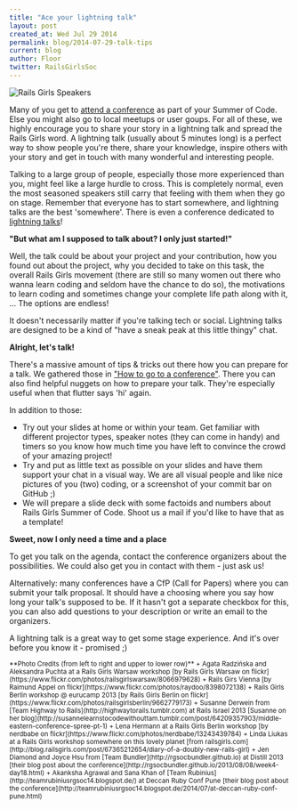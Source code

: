 ```yaml
---
title: "Ace your lightning talk"
layout: post
created_at: Wed Jul 29 2014
permalink: blog/2014-07-29-talk-tips
current: blog
author: Floor
twitter: RailsGirlsSoc
---
```


![Rails Girls Speakers](https://cloud.githubusercontent.com/assets/2246045/3734227/5ddee38e-1713-11e4-8f67-a32bbbbad6cb.png)           

Many of you get to [attend a conference](http://railsgirlssummerofcode.org/blog/2014-07-24-conferences/) as part of your Summer of Code. Else you might also go to local meetups or user goups. For all of these, we highly encourage you to share your story in a lightning talk and spread the Rails Girls word. A lightning talk (usually about 5 minutes long) is a perfect way to show people you're there, share your knowledge, inspire others with your story and get in touch with many wonderful and interesting people. 

Talking to a large group of people, especially those more experienced than you, might feel like a large hurdle to cross. This is completely normal, even the most seasoned speakers still carry that feeling with them when they go on stage. Remember that everyone has to start somewhere, and lightning talks are the best 'somewhere'. There is even a conference dedicated to [lightning talks](http://lightning.io/)! 

**"But what am I supposed to talk about? I only just started!"**

Well, the talk could be about your project and your contribution, how you found out about the project, why you decided to take on this task, the overall Rails Girls movement (there are still so many women out there who wanna learn coding and seldom have the chance to do so), the motivations to learn coding and sometimes change your complete life path along with it, … The options are endless! 

It doesn't necessarily matter if you're talking tech or social. Lightning talks are designed to be a kind of "have a sneak peak at this little thingy" chat. 

**Alright, let's talk!**

There's a massive amount of tips & tricks out there how you can prepare for a talk. We gathered those in ["How to go to a conference"](http://railsgirlssummerofcode.org/blog/conference-tips/). There you can also find helpful nuggets on how to prepare your talk. They're especially useful when that flutter says 'hi' again. 

In addition to those:
- Try out your slides at home or within your team. Get familiar with different projector types, speaker notes (they can come in handy) and timers so you know how much time you have left to convince the crowd of your amazing project!
- Try and put as little text as possible on your slides and have them support your chat in a visual way. We are all visual people and like nice pictures of you (two) coding, or a screenshot of your commit bar on GitHub ;)
- We will prepare a slide deck with some factoids and numbers about Rails Girls Summer of Code. Shoot us a mail if you'd like to have that as a template!

**Sweet, now I only need a time and a place**

To get you talk on the agenda, contact the conference organizers about the possibilities. We could also get you in contact with them - just ask us!

Alternatively: many conferences have a CfP (Call for Papers) where you can submit your talk proposal. It should have a choosing where you say how long your talk's supposed to be. If it hasn't got a separate checkbox for this, you can also add questions to your description or write an email to the organizers. 

A lightning talk is a great way to get some stage experience. And it's over before you know it - promised ;) 

<small>
	**Photo Credits (from left to right and upper to lower row)**
	+ Agata Radzińska and Aleksandra Puchta at a Rails Girls Warsaw workshop [by Rails Girls Warsaw on flickr](https://www.flickr.com/photos/railsgirlswarsaw/8066979628)      
	+ Rails Girs Vienna [by Raimund Appel on flickr](https://www.flickr.com/photos/raydoo/8398072138)     
	+ Rails Girls Berlin workshop @ eurucamp 2013 [by Rails Girls Berlin on flickr](https://www.flickr.com/photos/railsgirlsberlin/9662779173)      
	+ Susanne Derwein from [Team Highway to Rails](http://highwaytorails.tumblr.com) at Rails Israel 2013 [Susanne on her blog](http://susannelearnstocodewithouttam.tumblr.com/post/64209357903/middle-eastern-conference-spree-pt-1)   
	+ Lena Hermann at a Rails Girls Berlin workshop [by nerdbabe on flickr](https://www.flickr.com/photos/nerdbabe/13243439784)         
	+ Linda Liukas at a Rails Girls workshop somewhere on this lovely planet [from railsgirls.com](http://blog.railsgirls.com/post/67365212654/diary-of-a-doubly-new-rails-girl)        
	+ Jen Diamond and Joyce Hsu from [Team Bundler](http://rgsocbundler.github.io) at Distill 2013 [their blog post about the conference](http://rgsocbundler.github.io/2013/08/08/week4-day18.html)        
	+ Akanksha Agrawal and Sana Khan of [Team Rubinius](http://teamrubiniusrgsoc14.blogspot.de/) at Deccan Ruby Conf Pune [their blog post about the conference](http://teamrubiniusrgsoc14.blogspot.de/2014/07/at-deccan-ruby-conf-pune.html)
</small>